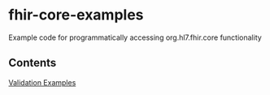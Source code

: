 # fhir-core-examples

Example code for programmatically accessing org.hl7.fhir.core functionality

## Contents

[Validation Examples](src/test/java/org.hl7.fhir.examples.validation)

